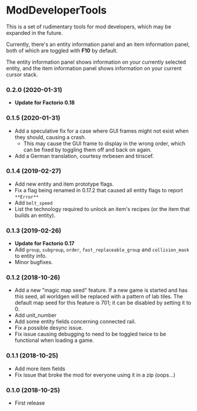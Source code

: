 # ModDeveloperTools

This is a set of rudimentary tools for mod developers, which may be expanded in the future.

Currently, there's an entity information panel and an item information panel, both of which are toggled with **F10** 
by default.

The entity information panel shows information on your currently selected entity, and the item information panel
shows information on your current cursor stack.

### 0.2.0 (2020-01-31)
  * **Update for Factorio 0.18**

### 0.1.5 (2020-01-31)
 * Add a speculative fix for a case where GUI frames might not exist when they should, causing a crash.
   - This may cause the GUI frame to display in the wrong order, which can be fixed by toggling them off and back on 
     again.
 * Add a German translation, courtesy mrbesen and tiriscef.

### 0.1.4 (2019-02-27)
 * Add new entity and item prototype flags.
 * Fix a flag being renamed in 0.17.2 that caused all entity flags to report `**Error**`
 * Add `belt_speed`
 * List the technology required to unlock an item's recipes (or the item that builds an entity).
  
### 0.1.3 (2019-02-26)
 * **Update for Factorio 0.17**
 * Add `group`, `subgroup`, `order`, `fast_replaceable_group` and `collision_mask` to entity info.
 * Minor bugfixes.

### 0.1.2 (2018-10-26)
 * Add a new "magic map seed" feature.  If a new game is started and has this seed, all worldgen will be replaced with
   a pattern of lab tiles.  The default map seed for this feature is 701; it can be disabled by setting it to 0.
 * Add unit_number
 * Add some entity fields concerning connected rail.
 * Fix a possible desync issue.
 * Fix issue causing debugging to need to be toggled twice to be functional when loading a game.
 
### 0.1.1 (2018-10-25)
 
* Add more item fields
* Fix issue that broke the mod for everyone using it in a zip (oops...)

### 0.1.0 (2018-10-25)
 
* First release
